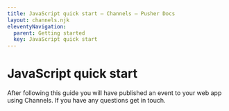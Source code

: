 ```yaml
---
title: JavaScript quick start — Channels — Pusher Docs
layout: channels.njk
eleventyNavigation:
  parent: Getting started
  key: JavaScript quick start
---
```


# JavaScript quick start

After following this guide you will have published an event to your web app using Channels. If you have any questions get in touch.
